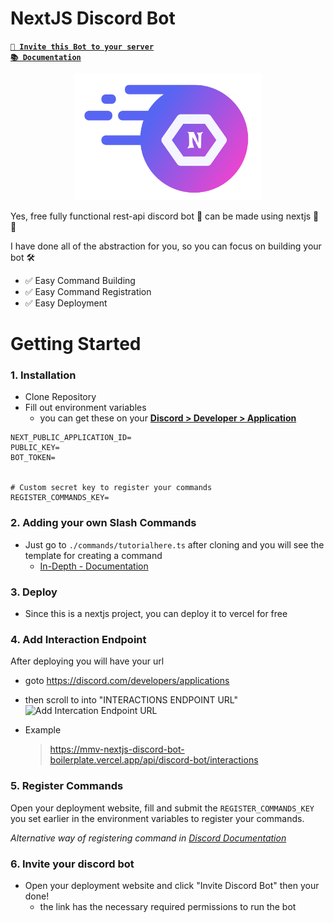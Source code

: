 # NextJS Discord Bot

[**`🤖 Invite this Bot to your server`**](https://mmv-nextjs-discord-bot-boilerplate.vercel.app/) <br/>
[**`📚 Documentation`**](https://mmv-docs.vercel.app/docs/nextjs-discord-bot-template/getting-started)

<p align="center"><img src="/public/logo-new.svg" width="300"></p>

Yes, free fully functional rest-api discord bot 🤖 can be made using nextjs 🤯 🚀

I have done all of the abstraction for you, so you can focus on building your bot 🛠️

- ✅ Easy Command Building
- ✅ Easy Command Registration
- ✅ Easy Deployment

# Getting Started

### 1. Installation

- Clone Repository
- Fill out environment variables
  - you can get these on your [**Discord > Developer > Application**](https://discord.com/developers/applications)

```env
NEXT_PUBLIC_APPLICATION_ID=
PUBLIC_KEY=
BOT_TOKEN=


# Custom secret key to register your commands
REGISTER_COMMANDS_KEY=
```

### 2. Adding your own Slash Commands

- Just go to `./commands/tutorialhere.ts` after cloning and you will see the template for creating a command
  - [In-Depth - Documentation](https://mmv-docs.vercel.app/docs/nextjs-discord-bot-boilerplate/adding-slash-commands)

### 3. Deploy

- Since this is a nextjs project, you can deploy it to vercel for free

### 4. Add Interaction Endpoint

After deploying you will have your url

- goto https://discord.com/developers/applications
- then scroll to into "INTERACTIONS ENDPOINT URL"
  ![Add Intercation Endpoint URL](https://github.com/mmvergara/nextjs-discord-bot-boilerplate/assets/104471209/8e83108c-058c-41a6-afd6-924d18baef2f)

- Example
  > https://mmv-nextjs-discord-bot-boilerplate.vercel.app/api/discord-bot/interactions

### 5. Register Commands

Open your deployment website, fill and submit the `REGISTER_COMMANDS_KEY` you set earlier in the environment variables to register your commands.

_Alternative way of registering command in
[Discord Documentation](https://discord.com/developers/docs/interactions/application-commands#endpoints)_

### 6. Invite your discord bot

- Open your deployment website and click "Invite Discord Bot" then your done!
  - the link has the necessary required permissions to run the bot
